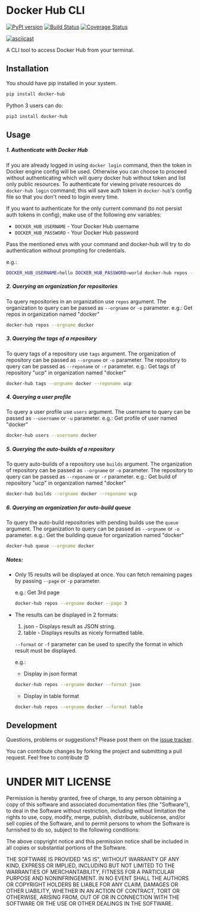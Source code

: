 Docker Hub CLI
========
[![PyPI version](https://badge.fury.io/py/docker-hub.svg)](https://badge.fury.io/py/docker-hub)
[![Build Status](https://travis-ci.org/amalfra/docker-hub.svg?branch=master)](https://travis-ci.org/amalfra/docker-hub)
[![Coverage Status](https://coveralls.io/repos/github/amalfra/docker-hub/badge.svg?branch=master)](https://coveralls.io/github/amalfra/docker-hub?branch=master)

[![asciicast](https://asciinema.org/a/89901.png)](https://asciinema.org/a/89901)

A CLI tool to access Docker Hub from your terminal.

## Installation
You should have pip installed in your system.
```sh
pip install docker-hub
```
Python 3 users can do:
```sh
pip3 install docker-hub
```

## Usage
##### 1. Authenticate with Docker Hub
If you are already logged in using `docker login` command, then the token in Docker engine config will be used. Otherwise you can choose to proceed without authenticating which will query docker hub without token and list only public resources. To authenticate for viewing private resources do `docker-hub login` command; this will save auth token in `docker-hub`'s config file so that you don't need to login every time.

If you want to authenticate for the only current command (to not persist auth tokens in config), make use of the following env variables:

  * `DOCKER_HUB_USERNAME` - Your Docker Hub username
  * `DOCKER_HUB_PASSWORD` - Your Docker Hub password

Pass the mentioned envs with your command and docker-hub will try to do authentication without prompting for credentials.

e.g.:
```sh
DOCKER_HUB_USERNAME=hello DOCKER_HUB_PASSWORD=world docker-hub repos --orgname docker
```

##### 2. Querying an organization for repositories
To query repositories in an organization use `repos` argument. The organization to query can be passed as `--orgname` or `-o` parameter.
e.g.: Get repos in organization named "docker"
```sh
docker-hub repos --orgname docker
```

##### 3. Querying the tags of a repository
To query tags of a repository use `tags` argument. The organization of repository can be passed as `--orgname` or `-o` parameter. The repository to query can be passed as `--reponame` or `-r` parameter.
e.g.: Get tags of repository "ucp" in organization named "docker"
```sh
docker-hub tags --orgname docker --reponame ucp
```

##### 4. Querying a user profile
To query a user profile use `users` argument. The username to query can be passed as `--username` or `-u` parameter.
e.g.: Get profile of user named "docker"
```sh
docker-hub users --username docker
```

##### 5. Querying the auto-builds of a repository
To query auto-builds of a repository use `builds` argument. The organization of repository can be passed as `--orgname` or `-o` parameter. The repository to query can be passed as `--reponame` or `-r` parameter.
e.g.: Get build of repository "ucp" in organization named "docker"
```sh
docker-hub builds --orgname docker --reponame ucp
```

##### 6. Querying an organization for auto-build queue
To query the auto-build repositories with pending builds use the `queue` argument. The organization to query can be passed as `--orgname` or `-o` parameter.
e.g.: Get the building queue for organization named "docker"
```sh
docker-hub queue --orgname docker
```

##### Notes:
* Only 15 results will be displayed at once. You can fetch remaining pages by passing `--page` or `-p` parameter.

  e.g.: Get 3rd page
  ```sh
  docker-hub repos --orgname docker --page 3
  ```
* The results can be displayed in 2 formats:
  1. json - Displays result as JSON string.
  2. table - Displays results as nicely formatted table.

  `--format` or `-f` parameter can be used to specify the format in which result must be displayed.

  e.g.:
  * Display in json format
  ```sh
  docker-hub repos --orgname docker --format json
  ```

  * Display in table format
  ```sh
  docker-hub repos --orgname docker --format table
  ```

## Development
Questions, problems or suggestions? Please post them on the [issue tracker](https://github.com/amalfra/docker-hub/issues).

You can contribute changes by forking the project and submitting a pull request. Feel free to contribute :heart_eyes:

UNDER MIT LICENSE
=================
Permission is hereby granted, free of charge, to any person obtaining a copy of this software and associated documentation files (the "Software"), to deal in the Software without restriction, including without limitation the rights to use, copy, modify, merge, publish, distribute, sublicense, and/or sell copies of the Software, and to permit persons to whom the Software is furnished to do so, subject to the following conditions:

The above copyright notice and this permission notice shall be included in all copies or substantial portions of the Software.

THE SOFTWARE IS PROVIDED "AS IS", WITHOUT WARRANTY OF ANY KIND, EXPRESS OR IMPLIED, INCLUDING BUT NOT LIMITED TO THE WARRANTIES OF MERCHANTABILITY, FITNESS FOR A PARTICULAR PURPOSE AND NONINFRINGEMENT. IN NO EVENT SHALL THE AUTHORS OR COPYRIGHT HOLDERS BE LIABLE FOR ANY CLAIM, DAMAGES OR OTHER LIABILITY, WHETHER IN AN ACTION OF CONTRACT, TORT OR OTHERWISE, ARISING FROM, OUT OF OR IN CONNECTION WITH THE SOFTWARE OR THE USE OR OTHER DEALINGS IN THE SOFTWARE.
